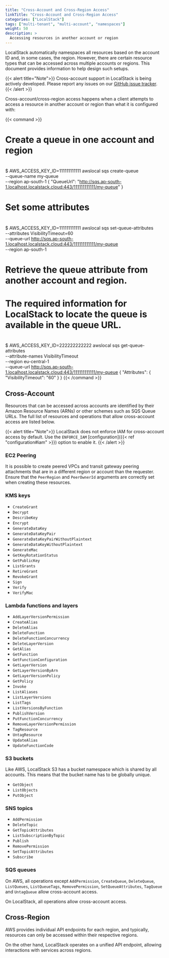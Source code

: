 ```yaml
---
title: "Cross-Account and Cross-Region Access"
linkTitle: "Cross-Account and Cross-Region Access"
categories: ["LocalStack"]
tags: ["multi-tenant", "multi-account", "namespaces"]
weight: 50
description: >
  Accessing resources in another account or region
---
```


LocalStack automatically namespaces all resources based on the account ID and, in some cases, the region.
However, there are certain resource types that can be accessed across multiple accounts or regions.
This document provides information to help design such setups.

{{< alert title="Note">}}
Cross-account support in LocalStack is being actively developed.
Please report any issues on our [GitHub issue tracker](https://github.com/localstack/localstack/issues/new/choose).
{{< /alert >}}

Cross-account/cross-region access happens when a client attempts to access a resource in another account or region than what it is configured with:

{{< command >}}
#
# Create a queue in one account and region
#

$ AWS_ACCESS_KEY_ID=111111111111 awslocal sqs create-queue \
    --queue-name my-queue \
    --region ap-south-1
{
    "QueueUrl": "http://sqs.ap-south-1.localhost.localstack.cloud:443/111111111111/my-queue"
}

#
# Set some attributes
#

$ AWS_ACCESS_KEY_ID=111111111111 awslocal sqs set-queue-attributes \
    --attributes VisibilityTimeout=60 \
    --queue-url http://sqs.ap-south-1.localhost.localstack.cloud:443/111111111111/my-queue \
    --region ap-south-1 

#
# Retrieve the queue attribute from another account and region.
# The required information for LocalStack to locate the queue is available in the queue URL.
#

$ AWS_ACCESS_KEY_ID=222222222222 awslocal sqs get-queue-attributes \
    --attribute-names VisibilityTimeout \
    --region eu-central-1 \
    --queue-url http://sqs.ap-south-1.localhost.localstack.cloud:443/111111111111/my-queue
{
    "Attributes": {
        "VisibilityTimeout": "60"
    }
}
{{< /command >}}

## Cross-Account

Resources that can be accessed across accounts are identified by their Amazon Resource Names (ARNs) or other schemes such as SQS Queue URLs.
The full list of resources and operations that allow cross-account access are listed below.

{{< alert title="Note">}}
LocalStack does not enforce IAM for cross-account access by default.
Use the `ENFORCE_IAM` [configuration]({{< ref "configuration#iam" >}}) option to enable it.
{{< /alert >}}

### EC2 Peering

It is possible to create peered VPCs and transit gateway peering attachments that are in a different region or account than the requester.
Ensure that the `PeerRegion` and `PeerOwnerId` arguments are correctly set when creating these resources.

### KMS keys

- `CreateGrant`
- `Decrypt`
- `DescribeKey`
- `Encrypt`
- `GenerateDataKey`
- `GenerateDataKeyPair`
- `GenerateDataKeyPairWithoutPlaintext`
- `GenerateDataKeyWithoutPlaintext`
- `GenerateMac`
- `GetKeyRotationStatus`
- `GetPublicKey`
- `ListGrants`
- `RetireGrant`
- `RevokeGrant`
- `Sign`
- `Verify`
- `VerifyMac`
<!--    - ReEncrypt (NOT IMPLEMENTED IN LOCALSTACK) -->

### Lambda functions and layers

- `AddLayerVersionPermission`
- `CreateAlias`
- `DeleteAlias`
- `DeleteFunction`
- `DeleteFunctionConcurrency`
- `DeleteLayerVersion`
- `GetAlias`
- `GetFunction`
- `GetFunctionConfiguration`
- `GetLayerVersion`
- `GetLayerVersionByArn`
- `GetLayerVersionPolicy`
- `GetPolicy`
- `Invoke`
- `ListAliases`
- `ListLayerVersions`
- `ListTags`
- `ListVersionsByFunction`
- `PublishVersion`
- `PutFunctionConcurrency`
- `RemoveLayerVersionPermission`
- `TagResource`
- `UntagResource`
- `UpdateAlias`
- `UpdateFunctionCode`

### S3 buckets

Like AWS, LocalStack S3 has a bucket namespace which is shared by all accounts.
This means that the bucket name has to be globally unique.

- `GetObject`
- `ListObjects`
- `PutObject`


### SNS topics

- `AddPermission`
- `DeleteTopic`
- `GetTopicAttributes`
- `ListSubscriptionByTopic`
- `Publish`
- `RemovePermission`
- `SetTopicAttributes`
- `Subscribe`

### SQS queues

On AWS, all operations except `AddPermission`, `CreateQueue`, `DeleteQueue`, `ListQueues`, `ListQueueTags`, `RemovePermission`, `SetQueueAttributes`, `TagQueue` and `UntagQueue` allow cross-account access.

On LocalStack, all operations allow cross-account access.

## Cross-Region

AWS provides individual API endpoints for each region, and typically, resources can only be accessed within their respective regions.

On the other hand, LocalStack operates on a unified API endpoint, allowing interactions with services across regions.
